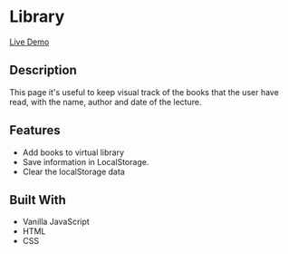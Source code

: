 # Library

[Live Demo](https://rawcdn.githack.com/0yapunpun/Library/549b61d515e0725bdc90b4b44537719d4d2d36f8/index.html)

## Description
This page it's useful to keep visual track of the books that the user have read, with the name, author and date of the lecture.

## Features
* Add books to virtual library
* Save information in LocalStorage.
* Clear the localStorage data 

## Built With
* Vanilla JavaScript
* HTML
* CSS



